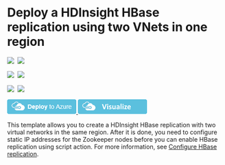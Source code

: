 # Deploy a HDInsight HBase replication using two VNets in one region

<IMG SRC="https://azbotstorage.blob.core.windows.net/badges/101-hdinsight-hbase-replication-two-vnets-same-region/PublicLastTestDate.svg" />&nbsp;
<IMG SRC="https://azbotstorage.blob.core.windows.net/badges/101-hdinsight-hbase-replication-two-vnets-same-region/PublicDeployment.svg" />&nbsp;

<IMG SRC="https://azbotstorage.blob.core.windows.net/badges/101-hdinsight-hbase-replication-two-vnets-same-region/FairfaxLastTestDate.svg" />&nbsp;
<IMG SRC="https://azbotstorage.blob.core.windows.net/badges/101-hdinsight-hbase-replication-two-vnets-same-region/FairfaxDeployment.svg" />&nbsp;

<IMG SRC="https://azbotstorage.blob.core.windows.net/badges/101-hdinsight-hbase-replication-two-vnets-same-region/BestPracticeResult.svg" />&nbsp;
<IMG SRC="https://azbotstorage.blob.core.windows.net/badges/101-hdinsight-hbase-replication-two-vnets-same-region/CredScanResult.svg" />&nbsp;

<a href="https://portal.azure.com/#create/Microsoft.Template/uri/https%3A%2F%2Fraw.githubusercontent.com%2FAzure%2Fazure-quickstart-templates%2Fmaster%2F101-hdinsight-hbase-replication-two-vnets-same-region%2Fazuredeploy.json" target="_blank">
    <img src="https://raw.githubusercontent.com/Azure/azure-quickstart-templates/master/1-CONTRIBUTION-GUIDE/images/deploytoazure.png"/>
</a>
<a href="http://armviz.io/#/?load=https%3A%2F%2Fraw.githubusercontent.com%2FAzure%2Fazure-quickstart-templates%2Fmaster%2F101-hdinsight-hbase-replication-two-vnets-same-region%2Fazuredeploy.json" target="_blank">
    <img src="https://raw.githubusercontent.com/Azure/azure-quickstart-templates/master/1-CONTRIBUTION-GUIDE/images/visualizebutton.png"/>
</a>

This template allows you to create a HDInsight HBase replication with two virtual networks in the same region. After it is done, you need to configure static IP addresses for the Zookeeper nodes before you can enable HBase replication using script action. For more information, see [Configure HBase replication](https://docs.microsoft.com/azure/hdinsight/hdinsight-hbase-replication).
